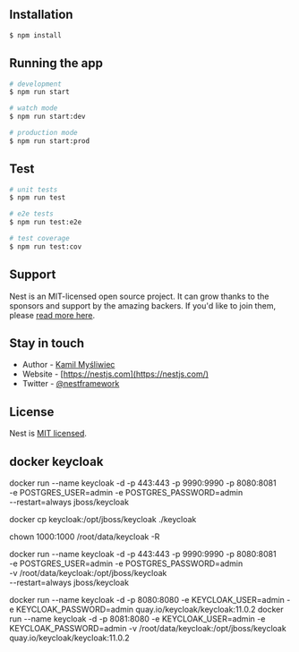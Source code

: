 ## Installation

```bash
$ npm install
```

## Running the app

```bash
# development
$ npm run start

# watch mode
$ npm run start:dev

# production mode
$ npm run start:prod
```

## Test

```bash
# unit tests
$ npm run test

# e2e tests
$ npm run test:e2e

# test coverage
$ npm run test:cov
```

## Support

Nest is an MIT-licensed open source project. It can grow thanks to the sponsors and support by the amazing backers. If you'd like to join them, please [read more here](https://docs.nestjs.com/support).

## Stay in touch

- Author - [Kamil Myśliwiec](https://kamilmysliwiec.com)
- Website - [https://nestjs.com](https://nestjs.com/)
- Twitter - [@nestframework](https://twitter.com/nestframework)

## License

  Nest is [MIT licensed](LICENSE).


## docker keycloak
docker run --name keycloak -d -p 443:443 -p 9990:9990 -p 8080:8081 \
-e POSTGRES_USER=admin -e POSTGRES_PASSWORD=admin \
--restart=always jboss/keycloak

docker cp keycloak:/opt/jboss/keycloak ./keycloak

chown 1000:1000 /root/data/keycloak -R

docker run --name keycloak -d -p 443:443 -p 9990:9990 -p 8080:8081 \
-e POSTGRES_USER=admin -e POSTGRES_PASSWORD=admin \
-v /root/data/keycloak:/opt/jboss/keycloak \
--restart=always jboss/keycloak

docker run --name keycloak -d -p 8080:8080 -e KEYCLOAK_USER=admin -e KEYCLOAK_PASSWORD=admin quay.io/keycloak/keycloak:11.0.2
docker run --name keycloak -d -p 8081:8080 -e KEYCLOAK_USER=admin -e KEYCLOAK_PASSWORD=admin -v /root/data/keycloak:/opt/jboss/keycloak quay.io/keycloak/keycloak:11.0.2